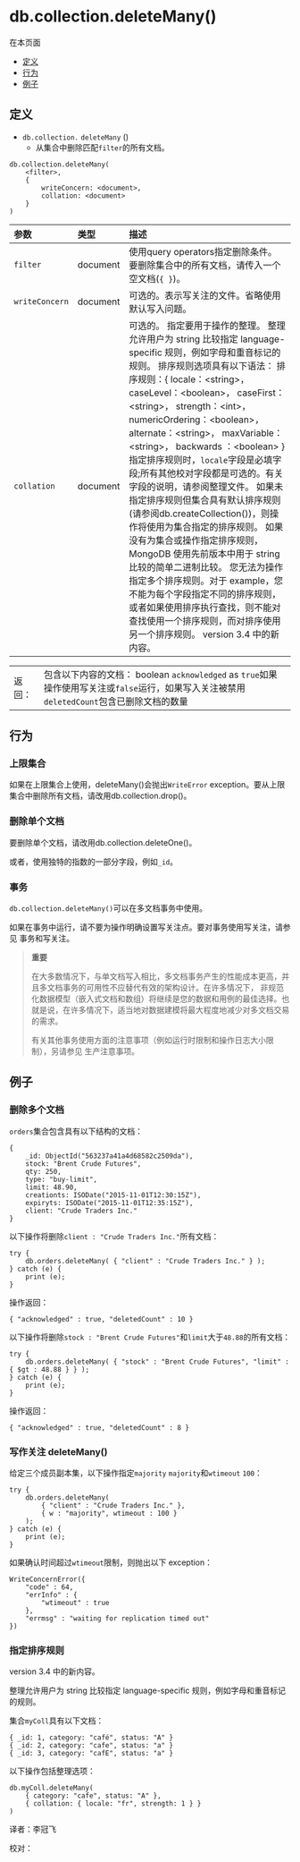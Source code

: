 # db.collection.deleteMany\(\)

在本页面

* [定义](db-collection-deletemany.md#definition)
* [行为](db-collection-deletemany.md#behavior)
* [例子](db-collection-deletemany.md#examples)

## 定义

* `db.collection.` `deleteMany` \(\)
  * 从集合中删除匹配`filter`的所有文档。

```text
db.collection.deleteMany(
    <filter>,
    {
        writeConcern: <document>,
        collation: <document>
    }
)
```

| 参数 | 类型 | 描述 |
| :--- | :--- | :--- |
| `filter` | document | 使用query operators指定删除条件。      要删除集合中的所有文档，请传入一个空文档\(`{ }`\)。 |
| `writeConcern` | document | 可选的。表示写关注的文件。省略使用默认写入问题。 |
| `collation` | document | 可选的。      指定要用于操作的整理。       整理允许用户为 string 比较指定 language-specific 规则，例如字母和重音标记的规则。      排序规则选项具有以下语法：     排序规则：{      locale：&lt;string&gt;，      caseLevel：&lt;boolean&gt;，      caseFirst：&lt;string&gt;，      strength：&lt;int&gt;，      numericOrdering：&lt;boolean&gt;，      alternate：&lt;string&gt;，      maxVariable：&lt;string&gt;，      backwards ：&lt;boolean&gt;      }      指定排序规则时，`locale`字段是必填字段;所有其他校对字段都是可选的。有关字段的说明，请参阅整理文件。      如果未指定排序规则但集合具有默认排序规则\(请参阅db.createCollection\(\)\)，则操作将使用为集合指定的排序规则。      如果没有为集合或操作指定排序规则，MongoDB 使用先前版本中用于 string 比较的简单二进制比较。      您无法为操作指定多个排序规则。对于 example，您不能为每个字段指定不同的排序规则，或者如果使用排序执行查找，则不能对查找使用一个排序规则，而对排序使用另一个排序规则。       version 3.4 中的新内容。 |

|  |  |
| :--- | :--- |
| 返回： | 包含以下内容的文档：      boolean `acknowledged` as `true`如果操作使用写关注或`false`运行，如果写入关注被禁用      `deletedCount`包含已删除文档的数量 |

## 行为

### 上限集合

如果在上限集合上使用，deleteMany\(\)会抛出`WriteError` exception。要从上限集合中删除所有文档，请改用db.collection.drop\(\)。

### 删除单个文档

要删除单个文档，请改用db.collection.deleteOne\(\)。

或者，使用独特的指数的一部分字段，例如`_id`。

### 事务

`db.collection.deleteMany()`可以在多文档事务中使用。

如果在事务中运行，请不要为操作明确设置写关注点。要对事务使用写关注，请参见 事务和写关注。

> **重要**
>
> 在大多数情况下，与单文档写入相比，多文档事务产生的性能成本更高，并且多文档事务的可用性不应替代有效的架构设计。在许多情况下， 非规范化数据模型（嵌入式文档和数组）将继续是您的数据和用例的最佳选择。也就是说，在许多情况下，适当地对数据建模将最大程度地减少对多文档交易的需求。
>
> 有关其他事务使用方面的注意事项（例如运行时限制和操作日志大小限制），另请参见 生产注意事项。

## 例子

### 删除多个文档

`orders`集合包含具有以下结构的文档：

```text
{
    _id: ObjectId("563237a41a4d68582c2509da"),
    stock: "Brent Crude Futures",
    qty: 250,
    type: "buy-limit",
    limit: 48.90,
    creationts: ISODate("2015-11-01T12:30:15Z"),
    expiryts: ISODate("2015-11-01T12:35:15Z"),
    client: "Crude Traders Inc."
}
```

以下操作将删除`client : "Crude Traders Inc."`所有文档：

```text
try {
    db.orders.deleteMany( { "client" : "Crude Traders Inc." } );
} catch (e) {
    print (e);
}
```

操作返回：

```text
{ "acknowledged" : true, "deletedCount" : 10 }
```

以下操作将删除`stock : "Brent Crude Futures"`和`limit`大于`48.88`的所有文档：

```text
try {
    db.orders.deleteMany( { "stock" : "Brent Crude Futures", "limit" : { $gt : 48.88 } } );
} catch (e) {
    print (e);
}
```

操作返回：

```text
{ "acknowledged" : true, "deletedCount" : 8 }
```

### 写作关注 deleteMany\(\)

给定三个成员副本集，以下操作指定`majority` `majority`和`wtimeout` `100`：

```text
try {
    db.orders.deleteMany(
        { "client" : "Crude Traders Inc." },
        { w : "majority", wtimeout : 100 }
    );
} catch (e) {
    print (e);
}
```

如果确认时间超过`wtimeout`限制，则抛出以下 exception：

```text
WriteConcernError({
    "code" : 64,
    "errInfo" : {
        "wtimeout" : true
    },
    "errmsg" : "waiting for replication timed out"
})
```

### 指定排序规则

version 3.4 中的新内容。

整理允许用户为 string 比较指定 language-specific 规则，例如字母和重音标记的规则。

集合`myColl`具有以下文档：

```text
{ _id: 1, category: "café", status: "A" }
{ _id: 2, category: "cafe", status: "a" }
{ _id: 3, category: "cafE", status: "a" }
```

以下操作包括整理选项：

```text
db.myColl.deleteMany(
    { category: "cafe", status: "A" },
    { collation: { locale: "fr", strength: 1 } }
)
```

译者：李冠飞

校对：


